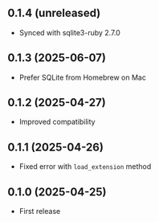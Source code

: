 ## 0.1.4 (unreleased)

- Synced with sqlite3-ruby 2.7.0

## 0.1.3 (2025-06-07)

- Prefer SQLite from Homebrew on Mac

## 0.1.2 (2025-04-27)

- Improved compatibility

## 0.1.1 (2025-04-26)

- Fixed error with `load_extension` method

## 0.1.0 (2025-04-25)

- First release
